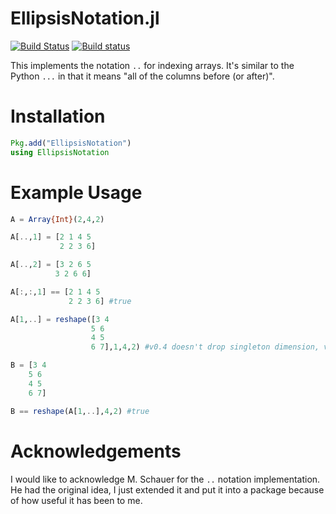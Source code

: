 # EllipsisNotation.jl

[![Build Status](https://travis-ci.org/ChrisRackauckas/EllipsisNotation.jl.svg?branch=master)](https://travis-ci.org/ChrisRackauckas/EllipsisNotation.jl) [![Build status](https://ci.appveyor.com/api/projects/status/vg6bk8s3g7sr67uk?svg=true)](https://ci.appveyor.com/project/ChrisRackauckas/ellipsesnotation-jl)

This implements the notation `..` for indexing arrays. It's similar to the Python
`...` in that it means "all of the columns before (or after)".

# Installation

```julia
Pkg.add("EllipsisNotation")
using EllipsisNotation
```

# Example Usage

```julia
A = Array{Int}(2,4,2)

A[..,1] = [2 1 4 5
           2 2 3 6]

A[..,2] = [3 2 6 5
          3 2 6 6]

A[:,:,1] == [2 1 4 5
             2 2 3 6] #true

A[1,..] = reshape([3 4
                  5 6
                  4 5
                  6 7],1,4,2) #v0.4 doesn't drop singleton dimension, v0.5 does

B = [3 4
    5 6
    4 5
    6 7]

B == reshape(A[1,..],4,2) #true
```

# Acknowledgements

I would like to acknowledge M. Schauer for the `..` notation implementation.
He had the original idea, I just extended it and put it into a package because
of how useful it has been to me.
